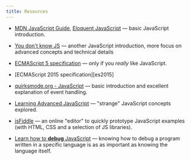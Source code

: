 ```yaml
---
title: Resources
---
```


- [MDN JavaScript Guide][mdn], [Eloquent JavaScript][eloquent] &mdash; basic
    JavaScript introduction.

- [You don't know JS][ydkjs] &mdash; another JavaScript introduction, more
    focus on advanced concepts and technical details

- [ECMAScript 5 specification][ecma] &mdash; only if you _really_ like
    JavaScript.

- [ECMAScript 2015 specification][es2015]

- [quirksmode.org - JavaScript][quirksmode] &mdash; basic introduction and
    excellent explanation of event handling.

- [Learning Advanced JavaScript][lajs] &mdash; "strange" JavaScript concepts
    explored.

- [jsFiddle][] &mdash; an online "editor" to quickly prototype JavaScript
    examples (with HTML, CSS and a selection of JS libraries).

- [Learn how to **debug** JavaScript][debug] &mdash; knowing how to debug a
    program written in a specific language is as as important as knowing the
    language itself.

[mdn]: https://developer.mozilla.org/en-US/docs/Web/JavaScript/Guide
[eloquent]: http://eloquentjavascript.net/
[ydkjs]: https://github.com/getify/You-Dont-Know-JS
[quirksmode]: http://quirksmode.org/js/contents.html
[lajs]: http://ejohn.org/apps/learn/
[ecma]: http://www.ecma-international.org/ecma-262/5.1/
[jsfiddle]: http://jsfiddle.net/
[debug]: https://developers.google.com/chrome-developer-tools/docs/javascript-debugging
